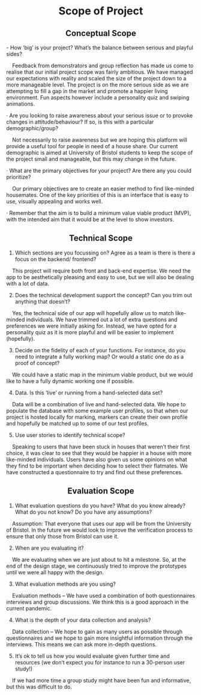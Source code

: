 <h1 align="center"> <b> Scope of Project </b> </h1>



<h2 align="center"> <b> Conceptual Scope </b> </h2>

 

<p>- How ‘big’ is your project? What’s the balance between serious and playful sides?</p>

 

<p>&nbsp;&nbsp;&nbsp;&nbsp;Feedback from demonstrators and group reflection has made us come to realise that our initial project scope was fairly ambitious. We have managed our expectations with reality and scaled the size of the project down to a more manageable level. The project is on the more serious side as we are attempting to fill a gap in the market and promote a happier living environment. Fun aspects however include a personality quiz and swiping animations.<p>

 

·    Are you looking to raise awareness about your serious issue or to provoke changes in attitude/behaviour? If so, is this with a particular demographic/group?

 

<p>&nbsp;&nbsp;&nbsp;&nbsp;Not necessarily to raise awareness but we are hoping this platform will provide a useful tool for people in need of a house share. Our current demographic is aimed at University of Bristol students to keep the scope of the project small and manageable, but this may change in the future.</p>

 

·    What are the primary objectives for your project? Are there any you could prioritize?

 

<p>&nbsp;&nbsp;&nbsp;&nbsp;Our primary objectives are to create an easier method to find like-minded housemates. One of the key priorities of this is an interface that is easy to use, visually appealing and works well.</p> 

 

·    Remember that the aim is to build a minimum value viable product (MVP), with the intended aim that it would be at the level to show investors.

 
<h2 align="center"> <b> Technical Scope </b> </h2>

 

1)   Which sections are you focussing on? Agree as a team is there is there a focus on the backend/ frontend?

 

<p>&nbsp;&nbsp;&nbsp;&nbsp;This project will require both front and back-end expertise. We need the app to be aesthetically pleasing and easy to use, but we will also be dealing with a lot of data.</p>

 

2)   Does the technical development support the concept? Can you trim out anything that doesn’t?

 

<p>&nbsp;&nbsp;&nbsp;&nbsp;Yes, the technical side of our app will hopefully allow us to match like-minded individuals. We have trimmed out a lot of extra questions and preferences we were initially asking for. Instead, we have opted for a personality quiz as it is more playful and will be easier to implement (hopefully).</p>

 

3)   Decide on the fidelity of each of your functions. For instance, do you need to integrate a fully working map? Or would a static one do as a proof of concept?

 

<p>&nbsp;&nbsp;&nbsp;&nbsp;We could have a static map in the minimum viable product, but we would like to have a fully dynamic working one if possible.</p>

 

 

 

 

4)   Data. Is this ‘live’ or running from a hand-selected data set?

 

<p>&nbsp;&nbsp;&nbsp;&nbsp;Data will be a combination of live and hand-selected data. We hope to populate the database with some example user profiles, so that when our project is hosted locally for marking, markers can create their own profile and hopefully be matched up to some of our test profiles.</p> 

 

5) Use user stories to identify technical scope?

 

<p>&nbsp;&nbsp;&nbsp;&nbsp;Speaking to users that have been stuck in houses that weren’t their first choice, it was clear to see that they would be happier in a house with more like-minded individuals. Users have also given us some opinions on what they find to be important when deciding how to select their flatmates. We have constructed a questionnaire to try and find out these preferences.</p>

 

<h2 align="center"> <b> Evaluation Scope </b> </h2>

 

1)   What evaluation questions do you have? What do you know already? What do you not know? Do you have any assumptions?

 

<p>&nbsp;&nbsp;&nbsp;&nbsp;Assumption: That everyone that uses our app will be from the University of Bristol. In the future we would look to improve the verification process to ensure that only those from Bristol can use it.</p>

 

2)   When are you evaluating it?

 

<p>&nbsp;&nbsp;&nbsp;&nbsp;We are evaluating when we are just about to hit a milestone. So, at the end of the design stage, we continuously tried to improve the prototypes until we were all happy with the design.</p>

 

3)   What evaluation methods are you using?

 

<p>&nbsp;&nbsp;&nbsp;&nbsp;Evaluation methods – We have used a combination of both questionnaires interviews and group discussions. We think this is a good approach in the current pandemic.</p>

 

4)   What is the depth of your data collection and analysis? 

 

<p>&nbsp;&nbsp;&nbsp;&nbsp;Data collection – We hope to gain as many users as possible through questionnaires and we hope to gain more insightful information through the interviews. This means we can ask more in-depth questions.</p>

 

5)   It’s ok to tell us how you would evaluate given further time and resources (we don’t expect you for instance to run a 30-person user study!)

 

<p>&nbsp;&nbsp;&nbsp;&nbsp;If we had more time a group study might have been fun and informative, but this was difficult to do.</p> 

 

 

 

 

 

 

 

 
